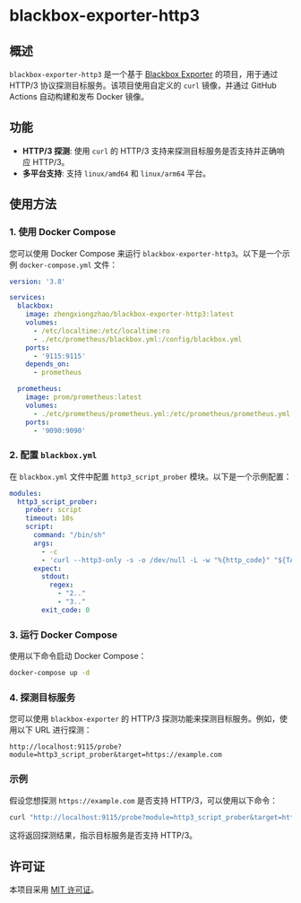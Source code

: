 # blackbox-exporter-http3

## 概述

`blackbox-exporter-http3` 是一个基于 [Blackbox Exporter](https://github.com/prometheus/blackbox_exporter) 的项目，用于通过 HTTP/3 协议探测目标服务。该项目使用自定义的 `curl` 镜像，并通过 GitHub Actions 自动构建和发布 Docker 镜像。

## 功能

- **HTTP/3 探测**: 使用 `curl` 的 HTTP/3 支持来探测目标服务是否支持并正确响应 HTTP/3。
- **多平台支持**: 支持 `linux/amd64` 和 `linux/arm64` 平台。

## 使用方法

### 1. 使用 Docker Compose

您可以使用 Docker Compose 来运行 `blackbox-exporter-http3`。以下是一个示例 `docker-compose.yml` 文件：

```yaml
version: '3.8'

services:
  blackbox:
    image: zhengxiongzhao/blackbox-exporter-http3:latest
    volumes:
      - /etc/localtime:/etc/localtime:ro
      - ./etc/prometheus/blackbox.yml:/config/blackbox.yml
    ports:
      - '9115:9115'
    depends_on:
      - prometheus

  prometheus:
    image: prom/prometheus:latest
    volumes:
      - ./etc/prometheus/prometheus.yml:/etc/prometheus/prometheus.yml
    ports:
      - '9090:9090'
```

### 2. 配置 `blackbox.yml`

在 `blackbox.yml` 文件中配置 `http3_script_prober` 模块。以下是一个示例配置：

```yaml
modules:
  http3_script_prober:
    prober: script
    timeout: 10s
    script:
      command: "/bin/sh"
      args:
        - -c
        - 'curl --http3-only -s -o /dev/null -L -w "%{http_code}" "${TARGET}"'
      expect:
        stdout:
          regex:
            - "2.."
            - "3.."
        exit_code: 0
```

### 3. 运行 Docker Compose

使用以下命令启动 Docker Compose：

```bash
docker-compose up -d
```

### 4. 探测目标服务

您可以使用 `blackbox-exporter` 的 HTTP/3 探测功能来探测目标服务。例如，使用以下 URL 进行探测：

```
http://localhost:9115/probe?module=http3_script_prober&target=https://example.com
```

### 示例

假设您想探测 `https://example.com` 是否支持 HTTP/3，可以使用以下命令：

```bash
curl "http://localhost:9115/probe?module=http3_script_prober&target=https://example.com"
```

这将返回探测结果，指示目标服务是否支持 HTTP/3。

## 许可证

本项目采用 [MIT 许可证](LICENSE)。
